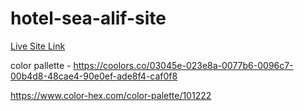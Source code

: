 # hotel-sea-alif-site

<a href="https://ajbrohi.github.io/hotel-sea-alif-site">Live Site Link</a>

color pallette - <a>https://coolors.co/03045e-023e8a-0077b6-0096c7-00b4d8-48cae4-90e0ef-ade8f4-caf0f8</a>

<a>https://www.color-hex.com/color-palette/101222</a>